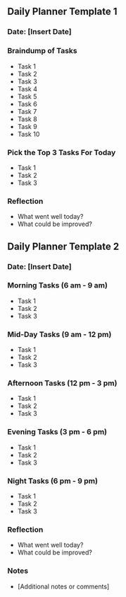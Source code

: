 ## Daily Planner Template 1
### Date: [Insert Date]

### Braindump of Tasks
- Task 1
- Task 2
- Task 3
- Task 4
- Task 5
- Task 6
- Task 7
- Task 8
- Task 9
- Task 10

### Pick the Top 3 Tasks For Today
- Task 1
- Task 2
- Task 3

### Reflection
- What went well today?
- What could be improved?



## Daily Planner Template 2
### Date: [Insert Date]

### Morning Tasks (6 am - 9 am)
- Task 1
- Task 2
- Task 3

### Mid-Day Tasks (9 am - 12 pm)
- Task 1
- Task 2
- Task 3

### Afternoon Tasks (12 pm - 3 pm)
- Task 1
- Task 2
- Task 3

### Evening Tasks (3 pm - 6 pm)
- Task 1
- Task 2
- Task 3

### Night Tasks (6 pm - 9 pm)
- Task 1
- Task 2
- Task 3

### Reflection
- What went well today?
- What could be improved?

### Notes
- [Additional notes or comments]




